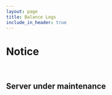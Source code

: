 ```yaml
---
layout: page
title: Balance Logs
include_in_header: true
---
```

# Notice

<br>

## Server under maintenance

